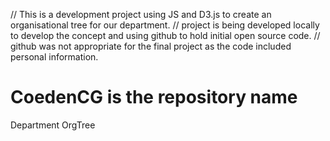 // This is a development project using JS and D3.js to create an organisational tree for our department.
// project is being developed locally to develop the concept and using github to hold initial open source code.
// github was not appropriate for the final project as the code included personal information.

# CoedenCG is the repository name
Department OrgTree
